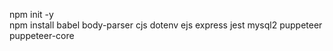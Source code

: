 npm init -y\
npm install babel body-parser cjs dotenv ejs express jest mysql2 puppeteer puppeteer-core
